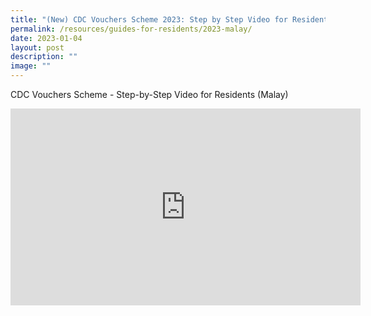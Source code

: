 ```yaml
---
title: "(New) CDC Vouchers Scheme 2023: Step by Step Video for Residents (Malay)"
permalink: /resources/guides-for-residents/2023-malay/
date: 2023-01-04
layout: post
description: ""
image: ""
---
```

CDC Vouchers Scheme - Step-by-Step Video for Residents (Malay)


<iframe width="560" height="315" src="https://www.youtube.com/embed/oX4CPL8L_OY" title="YouTube video player" frameborder="0" allow="accelerometer; autoplay; clipboard-write; encrypted-media; gyroscope; picture-in-picture" allowfullscreen></iframe>